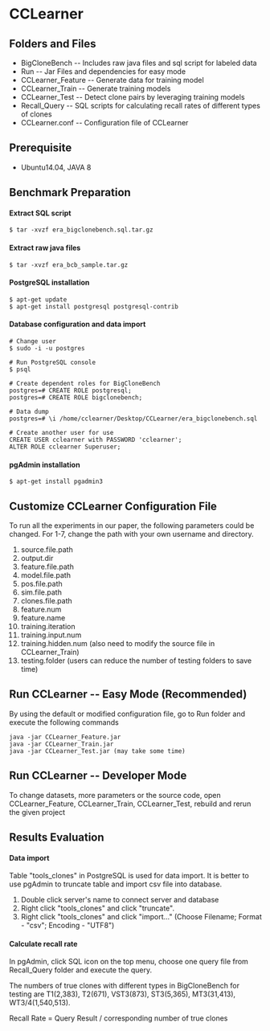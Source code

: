 # CCLearner

## Folders and Files
- BigCloneBench -- Includes raw java files and sql script for labeled data
- Run -- Jar Files and dependencies for easy mode
- CCLearner_Feature -- Generate data for training model
- CCLearner_Train -- Generate training models
- CCLearner_Test -- Detect clone pairs by leveraging training models
- Recall_Query -- SQL scripts for calculating recall rates of different types of clones
- CCLearner.conf -- Configuration file of CCLearner

## Prerequisite
- Ubuntu14.04, JAVA 8

## Benchmark Preparation
#### Extract SQL script
```
$ tar -xvzf era_bigclonebench.sql.tar.gz
```
#### Extract raw java files
```
$ tar -xvzf era_bcb_sample.tar.gz
```
#### PostgreSQL installation
```
$ apt-get update
$ apt-get install postgresql postgresql-contrib
```
#### Database configuration and data import
```
# Change user
$ sudo -i -u postgres

# Run PostgreSQL console
$ psql

# Create dependent roles for BigCloneBench
postgres=# CREATE ROLE postgresql;
postgres=# CREATE ROLE bigclonebench;

# Data dump
postgres=# \i /home/cclearner/Desktop/CCLearner/era_bigclonebench.sql

# Create another user for use
CREATE USER cclearner with PASSWORD 'cclearner';
ALTER ROLE cclearner Superuser;
```
#### pgAdmin installation
```
$ apt-get install pgadmin3
```

## Customize CCLearner Configuration File
To run all the experiments in our paper, the following parameters could be changed. For 1-7, change the path with your own username and directory.
1. source.file.path
2. output.dir
3. feature.file.path
4. model.file.path
5. pos.file.path
6. sim.file.path
7. clones.file.path
8. feature.num  
9. feature.name
10. training.iteration
11. training.input.num
12. training.hidden.num (also need to modify the source file in CCLearner_Train)
13. testing.folder (users can reduce the number of testing folders to save time)

## Run CCLearner -- Easy Mode (Recommended)
By using the default or modified configuration file, go to Run folder and execute the following commands
```
java -jar CCLearner_Feature.jar
java -jar CCLearner_Train.jar
java -jar CCLearner_Test.jar (may take some time)
```

## Run CCLearner -- Developer Mode
To change datasets, more parameters or the source code, open CCLearner_Feature, CCLearner_Train, CCLearner_Test, rebuild and rerun the given project  

## Results Evaluation
#### Data import
Table "tools_clones" in PostgreSQL is used for data import. It is better to use pgAdmin to truncate table 
and import csv file into database.
1. Double click server's name to connect server and database
2. Right click "tools_clones" and click "truncate".
3. Right click "tools_clones" and click "import..." (Choose Filename; Format - "csv"; Encoding - "UTF8")

#### Calculate recall rate
In pgAdmin, click SQL icon on the top menu, choose one query file from Recall_Query folder and execute 
the query.

The numbers of true clones with different types in BigCloneBench for testing are T1(2,383), T2(671), VST3(873), ST3(5,365), MT3(31,413), WT3/4(1,540,513).

Recall Rate = Query Result / corresponding number of true clones
